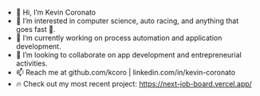 - 👋 Hi, I’m Kevin Coronato
- 👀 I’m interested in computer science, auto racing, and anything that goes fast 🚀.
- 🌱 I’m currently working on process automation and application development.
- 💞️ I’m looking to collaborate on app development and entrepreneurial activities.
- 📫 Reach me at github.com/kcoro | linkedin.com/in/kevin-coronato
- 🔥 Check out my most recent project: https://next-job-board.vercel.app/
<!---
kcoro/kcoro is a ✨ special ✨ repository because its `README.md` (this file) appears on your GitHub profile.
You can click the Preview link to take a look at your changes.
--->
